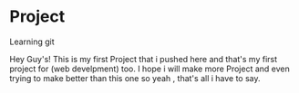 # Project
Learning git

Hey Guy's! This is my first Project that i pushed here and that's my first project for (web develpment) too. I hope i will make more Project and even trying to make better than this one so yeah , that's all i have to say. 
